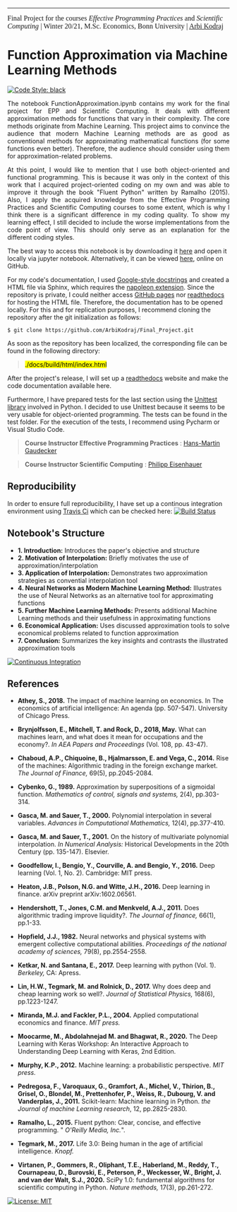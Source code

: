 ---
<font face="ITC Berkeley Oldstyle" size="3">Final Project for the courses <i>Effective Programming Practices</i> and <i>Scientific Computing</i> | Winter 20/21, M.Sc. Economics, Bonn University | [Arbi Kodraj](https://github.com/ArbiKodraj) </font><br/>

# Function Approximation via Machine Learning Methods

[![Code Style: black](https://img.shields.io/badge/code%20style-black-000000.svg)](https://github.com/psf/black)

<p align="justify">
The notebook FunctionApproximation.ipynb contains my work for the final project for EPP and Scientific Computing. It deals with different approximation methods for functions that vary in their complexity. The core methods originate from Machine Learning. This project aims to convince the audience that modern Machine Learning methods are as good as conventional methods for approximating mathematical functions (for some functions even better). Therefore, the audience should consider using them for approximation-related problems.  
</p>

<p align="justify">
At this point, I would like to mention that I use both object-oriented and functional programming. This is because it was only in the context of this work that I acquired project-oriented coding on my own and was able to improve it through the book "Fluent Python" written by Ramalho (2015). Also, I apply the acquired knowledge from the Effective Programming Practices and Scientific Computing courses to some extent, which is why I think there is a significant difference in my coding quality. To show my learning effect, I still decided to include the worse implementations from the code point of view. This should only serve as an explanation for the different coding styles. 
</p>

The best way to access this notebook is by downloading it [here](https://github.com/ArbiKodraj/Final_Project) and open it locally via jupyter notebook. Alternatively, it can be viewed [here](https://github.com/ArbiKodraj/Final_Project/blob/master/FunctionApproximation.ipynb), online on GitHub.  

For my code's documentation, I used <a href="https://sphinxcontrib-napoleon.readthedocs.io/en/latest/example_google.html">Google-style docstrings</a> and created a HTML file via Sphinx, which requires the <a href="https://www.sphinx-doc.org/en/master/usage/extensions/napoleon.html">napoleon extension</a>. Since the repository is private, I could neither access <a href="https://pages.github.com">GitHub pages</a> nor <a href="https://readthedocs.com/dashboard/">readthedocs</a> for hosting the HTML file. Therefore, the documentation has to be opened locally. For this and for replication purposes, I recommend cloning the repository after the git initialization as follows:

```
$ git clone https://github.com/ArbiKodraj/Final_Project.git
```

As soon as the repository has been localized, the corresponding file can be found in the following directory:

> <mark>./docs/build/html/index.html</mark>

After the project's release, I will set up a <a href="https://readthedocs.com/dashboard/">readthedocs</a> website and make the code documentation available here.

Furthermore, I have prepared tests for the last section using the <a href="https://docs.python.org/3/library/unittest.html#unittest
">Unittest library</a> involved in Python. I decided to use Unittest because it seems to be very usable for object-oriented programming. The tests can be found in the test folder. For the execution of the tests, I recommend using Pycharm or Visual Studio Code.

> **Course Instructor Effective Programming Practices** : [Hans-Martin Gaudecker](https://github.com/hmgaudecker)

> **Course Instructor Scientific Computing** : [Philipp Eisenhauer](https://github.com/peisenha)

## Reproducibility

In order to ensure full reproducibility, I have set up a continous integration environment using [Travis Ci](https://travis-ci.com) which can be checked here: [![Build Status](https://travis-ci.com/ArbiKodraj/Final_Project.svg?token=FjHb3G3wqwrNzub1KhJT&branch=master)](https://travis-ci.com/ArbiKodraj/Final_Project)


## Notebook's Structure

- **1. Introduction:** Introduces the paper's objective and structure
- **2. Motivation of Interpolation:** Briefly motivates the use of approximation/interpolation
- **3. Application of Interpolation:** Demonstrates two approximation strategies as convential interpolation tool
- **4. Neural Networks as Modern Machine Learning Method:** Illustrates the use of Neural Networks as an alternative tool for approximating functions
- **5. Further Machine Learning Methods:** Presents additional Machine Learning methods and their usefulness in approximating functions
- **6. Economical Application:** Uses discussed approximation tools to solve economical problems related to function approximation
- **7. Conclusion:** Summarizes the key insights and contrasts the illustrated approximation tools

[![Continuous Integration](https://github.com/ArbiKodraj/Final_Project_EPP/workflows/Continuous%20Integration/badge.svg)](https://github.com/ArbiKodraj/Final_Project/actions)

## References

- <b>Athey, S., 2018.</b> The impact of machine learning on economics. In The economics of artificial intelligence: An agenda (pp. 507-547). University of Chicago Press.

- <b>Brynjolfsson, E., Mitchell, T. and Rock, D., 2018, May.</b> What can machines learn, and what does it mean for occupations and the economy?. *In AEA Papers and Proceedings* (Vol. 108, pp. 43-47).

- <b>Chaboud, A.P., Chiquoine, B., Hjalmarsson, E. and Vega, C., 2014.</b> Rise of the machines: Algorithmic trading in the foreign exchange market. *The Journal of Finance,* 69(5), pp.2045-2084.

- <b>Cybenko, G., 1989.</b> Approximation by superpositions of a sigmoidal function. *Mathematics of control, signals and systems,* 2(4), pp.303-314.

- <b>Gasca, M. and Sauer, T., 2000.</b> Polynomial interpolation in several variables. *Advances in Computational Mathematics,* 12(4), pp.377-410.

- <b>Gasca, M. and Sauer, T., 2001.</b> On the history of multivariate polynomial interpolation. *In Numerical Analysis:* Historical Developments in the 20th Century (pp. 135-147). Elsevier.

- <b>Goodfellow, I., Bengio, Y., Courville, A. and Bengio, Y., 2016.</b>  Deep learning (Vol. 1, No. 2). Cambridge: MIT press.

- <b>Heaton, J.B., Polson, N.G. and Witte, J.H., 2016.</b> Deep learning in finance. arXiv preprint arXiv:1602.06561.

- <b>Hendershott, T., Jones, C.M. and Menkveld, A.J., 2011.</b> Does algorithmic trading improve liquidity?. *The Journal of finance,* 66(1), pp.1-33.

- <b>Hopfield, J.J., 1982.</b> Neural networks and physical systems with emergent collective computational abilities. *Proceedings of the national academy of sciences,* 79(8), pp.2554-2558.

- <b>Ketkar, N. and Santana, E., 2017.</b> Deep learning with python (Vol. 1). *Berkeley,* CA: Apress.

- <b>Lin, H.W., Tegmark, M. and Rolnick, D., 2017.</b> Why does deep and cheap learning work so well?. *Journal of Statistical Physics,* 168(6), pp.1223-1247.

- <b>Miranda, M.J. and Fackler, P.L., 2004.</b> Applied computational economics and finance. *MIT press.*

- <b>Moocarme, M., Abdolahnejad M. and Bhagwat, R., 2020.</b> The Deep Learning with Keras Workshop: An Interactive Approach to Understanding Deep Learning with Keras, 2nd Edition. 

- <b>Murphy, K.P., 2012.</b> Machine learning: a probabilistic perspective. *MIT press.*

- <b>Pedregosa, F., Varoquaux, G., Gramfort, A., Michel, V., Thirion, B., Grisel, O., Blondel, M., Prettenhofer, P., Weiss, R., Dubourg, V. and Vanderplas, J., 2011.</b> Scikit-learn: Machine learning in Python. *the Journal of machine Learning research*, 12, pp.2825-2830.

- <b>Ramalho, L., 2015.</b> Fluent python: Clear, concise, and effective programming. " *O'Reilly Media, Inc.*".

- <b>Tegmark, M., 2017.</b> Life 3.0: Being human in the age of artificial intelligence. *Knopf.*

- <b>Virtanen, P., Gommers, R., Oliphant, T.E., Haberland, M., Reddy, T., Cournapeau, D., Burovski, E., Peterson, P., Weckesser, W., Bright, J. and van der Walt, S.J., 2020.</b> SciPy 1.0: fundamental algorithms for scientific computing in Python. *Nature methods,* 17(3), pp.261-272.

[![License: MIT](https://img.shields.io/badge/License-MIT-blue.svg)](https://github.com/ArbiKodraj/Final_Project/blob/master/LICENSE)
